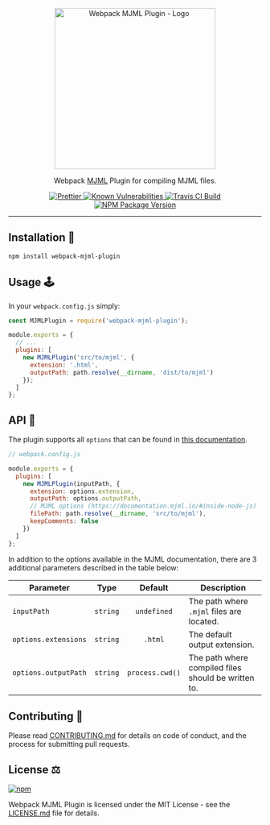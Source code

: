 <p align="center">
  <img
    width="320px"
    src="https://raw.githubusercontent.com/matteobertoldo/webpack-mjml-plugin/assets/webpack-mjml-plugin.svg?sanitize=true"
    alt="Webpack MJML Plugin - Logo"
  />
</p>

<p align="center">Webpack <a href="https://mjml.io">MJML</a> Plugin for compiling MJML files.</p>

<p align="center">
  <a href="https://github.com/prettier/prettier">
    <img src="https://img.shields.io/badge/code_of-conduct-ff69b4.svg" alt="Prettier" />
  </a>
  <a href="https://snyk.io/test/github/matteobertoldo/webpack-mjml-plugin?targetFile=package.json">
    <img src="https://snyk.io/test/github/matteobertoldo/webpack-mjml-plugin/badge.svg?targetFile=package.json" alt="Known Vulnerabilities" />
  </a>
  <a href="https://app.travis-ci.com/matteobertoldo/webpack-mjml-plugin">
    <img src="https://app.travis-ci.com/matteobertoldo/webpack-mjml-plugin.svg?branch=master" alt="Travis CI Build">
  </a>
  <a href="https://www.npmjs.com/package/webpack-mjml-plugin">
    <img src="https://img.shields.io/npm/v/webpack-mjml-plugin.svg" alt="NPM Package Version" />
  </a>
</p>

---

## Installation :gift:

```sh
npm install webpack-mjml-plugin
```

## Usage :joystick:

In your `webpack.config.js` simply:

```javascript
const MJMLPlugin = require('webpack-mjml-plugin');

module.exports = {
  // ...
  plugins: [
    new MJMLPlugin('src/to/mjml', {
      extension: '.html',
      outputPath: path.resolve(__dirname, 'dist/to/mjml')
    });
  ]
};
```

## API :bee:

The plugin supports all `options` that can be found in [this documentation](https://documentation.mjml.io/#inside-node-js).

```js
// webpack.config.js

module.exports = {
  plugins: [
    new MJMLPlugin(inputPath, {
      extension: options.extension,
      outputPath: options.outputPath,
      // MJML options (https://documentation.mjml.io/#inside-node-js)
      filePath: path.resolve(__dirname, 'src/to/mjml'),
      keepComments: false
    })
  ]
};
```

In addition to the options available in the MJML documentation, there are 3 additional parameters described in the table below:

| Parameter            |   Type   |     Default     | Description                                         |
| -------------------- | :------: | :-------------: | --------------------------------------------------- |
| `inputPath`          | `string` |   `undefined`   | The path where `.mjml` files are located.           |
| `options.extensions` | `string` |     `.html`     | The default output extension.                       |
| `options.outputPath` | `string` | `process.cwd()` | The path where compiled files should be written to. |

## Contributing :busts_in_silhouette:

Please read [CONTRIBUTING.md](https://github.com/matteobertoldo/webpack-mjml-plugin/blob/master/CONTRIBUTING.md) for details on code of conduct, and the process for submitting pull requests.

## License :balance_scale:

[![npm](https://img.shields.io/npm/l/webpack-mjml-plugin.svg)](https://www.npmjs.com/package/webpack-mjml-plugin)

Webpack MJML Plugin is licensed under the MIT License - see the [LICENSE.md](https://github.com/matteobertoldo/webpack-mjml-plugin/blob/master/LICENSE) file for details.
